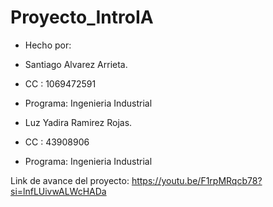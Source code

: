 # Proyecto_IntroIA

- Hecho por:
- Santiago Alvarez Arrieta.
- CC : 1069472591
- Programa: Ingenieria Industrial

- Luz Yadira Ramirez Rojas.
- CC : 43908906
- Programa: Ingenieria Industrial



Link de avance del proyecto:
https://youtu.be/F1rpMRqcb78?si=lnfLUivwALWcHADa
